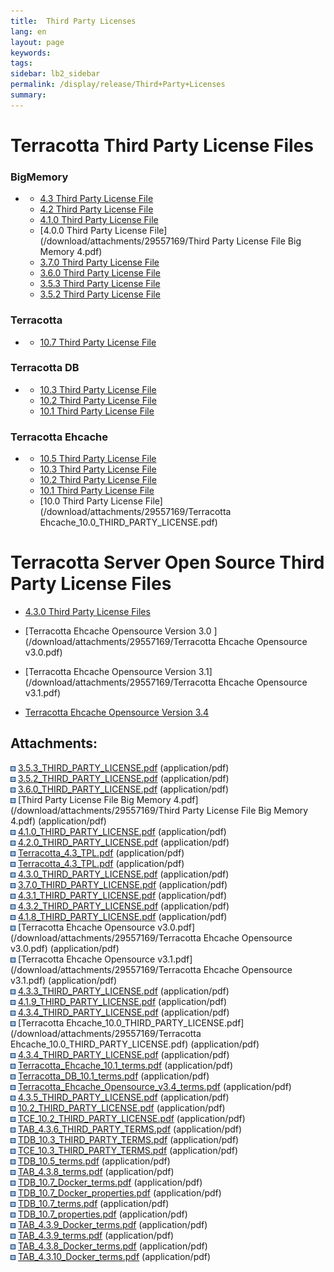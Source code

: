 ```yaml
---
title:  Third Party Licenses  
lang: en
layout: page
keywords:
tags:
sidebar: lb2_sidebar
permalink: /display/release/Third+Party+Licenses
summary:
---
```


Terracotta Third Party License Files
====================================

### BigMemory

*   *   [4.3 Third Party License File](/download/attachments/29557169/TAB_4.3.8_terms.pdf)
    *   [4.2 Third Party License File](/download/attachments/29557169/4.2.0_THIRD_PARTY_LICENSE.pdf)
    *   [4.1.0 Third Party License File](/download/attachments/29557169/4.1.9_THIRD_PARTY_LICENSE.pdf)
    *   [4.0.0 Third Party License File](/download/attachments/29557169/Third Party License File Big Memory 4.pdf)
    *   [3.7.0 Third Party License File](/download/attachments/29557169/3.7.0_THIRD_PARTY_LICENSE.pdf)
    *   [3.6.0 Third Party License File](/download/attachments/29557169/3.6.0_THIRD_PARTY_LICENSE.pdf)
    *   [3.5.3 Third Party License File](/download/attachments/29557169/3.5.3_THIRD_PARTY_LICENSE.pdf)
    *   [3.5.2 Third Party License File](/download/attachments/29557169/3.5.2_THIRD_PARTY_LICENSE.pdf)

### Terracotta

*   *   [10.7 Third Party License File](/download/attachments/29557169/TDB_10.7_terms.pdf)

### Terracotta DB

*   *   [10.3 Third Party License File](/download/attachments/29557169/TDB_10.3_THIRD_PARTY_TERMS.pdf)
    *   [10.2 Third Party License File](/download/attachments/29557169/10.2_THIRD_PARTY_LICENSE.pdf)
    *   [10.1 Third Party License File](/download/attachments/29557169/Terracotta_DB_10.1_terms.pdf)

### Terracotta Ehcache

*   *   [10.5 Third Party License File](/download/attachments/29557169/TDB_10.5_terms.pdf)
    *   [10.3 Third Party License File](/download/attachments/29557169/TCE_10.3_THIRD_PARTY_TERMS.pdf)
    *   [10.2 Third Party License File](/download/attachments/29557169/TCE_10.2_THIRD_PARTY_LICENSE.pdf)
    *   [10.1 Third Party License File](/download/attachments/29557169/Terracotta_Ehcache_10.1_terms.pdf)
    *   [10.0 Third Party License File](/download/attachments/29557169/Terracotta Ehcache_10.0_THIRD_PARTY_LICENSE.pdf)

Terracotta Server Open Source Third Party License Files
=======================================================

*   [4.3.0 Third Party License Files](/download/attachments/29557169/Terracotta_4.3_TPL.pdf)
*   [Terracotta Ehcache Opensource Version 3.0 ](/download/attachments/29557169/Terracotta Ehcache Opensource v3.0.pdf)
    
*   [Terracotta Ehcache Opensource Version 3.1](/download/attachments/29557169/Terracotta Ehcache Opensource v3.1.pdf)
    
*   [Terracotta Ehcache Opensource Version 3.4](/download/attachments/29557169/Terracotta_Ehcache_Opensource_v3.4_terms.pdf)

  

  

Attachments:
------------

![](images/icons/bullet_blue.gif) [3.5.3\_THIRD\_PARTY\_LICENSE.pdf](/download/attachments/29557169/3.5.3_THIRD_PARTY_LICENSE.pdf) (application/pdf)  
![](images/icons/bullet_blue.gif) [3.5.2\_THIRD\_PARTY\_LICENSE.pdf](/download/attachments/29557169/3.5.2_THIRD_PARTY_LICENSE.pdf) (application/pdf)  
![](images/icons/bullet_blue.gif) [3.6.0\_THIRD\_PARTY\_LICENSE.pdf](/download/attachments/29557169/3.6.0_THIRD_PARTY_LICENSE.pdf) (application/pdf)  
![](images/icons/bullet_blue.gif) [Third Party License File Big Memory 4.pdf](/download/attachments/29557169/Third Party License File Big Memory 4.pdf) (application/pdf)  
![](images/icons/bullet_blue.gif) [4.1.0\_THIRD\_PARTY\_LICENSE.pdf](/download/attachments/29557169/4.1.0_THIRD_PARTY_LICENSE.pdf) (application/pdf)  
![](images/icons/bullet_blue.gif) [4.2.0\_THIRD\_PARTY\_LICENSE.pdf](/download/attachments/29557169/4.2.0_THIRD_PARTY_LICENSE.pdf) (application/pdf)  
![](images/icons/bullet_blue.gif) [Terracotta\_4.3\_TPL.pdf](/download/attachments/29557169/Terracotta_4.3_TPL.pdf) (application/pdf)  
![](images/icons/bullet_blue.gif) [Terracotta\_4.3\_TPL.pdf](/download/attachments/29557169/Terracotta_4.3_TPL.pdf) (application/pdf)  
![](images/icons/bullet_blue.gif) [4.3.0\_THIRD\_PARTY\_LICENSE.pdf](/download/attachments/29557169/4.3.0_THIRD_PARTY_LICENSE.pdf) (application/pdf)  
![](images/icons/bullet_blue.gif) [3.7.0\_THIRD\_PARTY\_LICENSE.pdf](/download/attachments/29557169/3.7.0_THIRD_PARTY_LICENSE.pdf) (application/pdf)  
![](images/icons/bullet_blue.gif) [4.3.1\_THIRD\_PARTY\_LICENSE.pdf](/download/attachments/29557169/4.3.1_THIRD_PARTY_LICENSE.pdf) (application/pdf)  
![](images/icons/bullet_blue.gif) [4.3.2\_THIRD\_PARTY\_LICENSE.pdf](/download/attachments/29557169/4.3.2_THIRD_PARTY_LICENSE.pdf) (application/pdf)  
![](images/icons/bullet_blue.gif) [4.1.8\_THIRD\_PARTY\_LICENSE.pdf](/download/attachments/29557169/4.1.8_THIRD_PARTY_LICENSE.pdf) (application/pdf)  
![](images/icons/bullet_blue.gif) [Terracotta Ehcache Opensource v3.0.pdf](/download/attachments/29557169/Terracotta Ehcache Opensource v3.0.pdf) (application/pdf)  
![](images/icons/bullet_blue.gif) [Terracotta Ehcache Opensource v3.1.pdf](/download/attachments/29557169/Terracotta Ehcache Opensource v3.1.pdf) (application/pdf)  
![](images/icons/bullet_blue.gif) [4.3.3\_THIRD\_PARTY\_LICENSE.pdf](/download/attachments/29557169/4.3.3_THIRD_PARTY_LICENSE.pdf) (application/pdf)  
![](images/icons/bullet_blue.gif) [4.1.9\_THIRD\_PARTY\_LICENSE.pdf](/download/attachments/29557169/4.1.9_THIRD_PARTY_LICENSE.pdf) (application/pdf)  
![](images/icons/bullet_blue.gif) [4.3.4\_THIRD\_PARTY\_LICENSE.pdf](/download/attachments/29557169/4.3.4_THIRD_PARTY_LICENSE.pdf) (application/pdf)  
![](images/icons/bullet_blue.gif) [Terracotta Ehcache\_10.0\_THIRD\_PARTY\_LICENSE.pdf](/download/attachments/29557169/Terracotta Ehcache_10.0_THIRD_PARTY_LICENSE.pdf) (application/pdf)  
![](images/icons/bullet_blue.gif) [4.3.4\_THIRD\_PARTY\_LICENSE.pdf](/download/attachments/29557169/4.3.4_THIRD_PARTY_LICENSE.pdf) (application/pdf)  
![](images/icons/bullet_blue.gif) [Terracotta\_Ehcache\_10.1\_terms.pdf](/download/attachments/29557169/Terracotta_Ehcache_10.1_terms.pdf) (application/pdf)  
![](images/icons/bullet_blue.gif) [Terracotta\_DB\_10.1\_terms.pdf](/download/attachments/29557169/Terracotta_DB_10.1_terms.pdf) (application/pdf)  
![](images/icons/bullet_blue.gif) [Terracotta\_Ehcache\_Opensource\_v3.4\_terms.pdf](/download/attachments/29557169/Terracotta_Ehcache_Opensource_v3.4_terms.pdf) (application/pdf)  
![](images/icons/bullet_blue.gif) [4.3.5\_THIRD\_PARTY\_LICENSE.pdf](/download/attachments/29557169/4.3.5_THIRD_PARTY_LICENSE.pdf) (application/pdf)  
![](images/icons/bullet_blue.gif) [10.2\_THIRD\_PARTY\_LICENSE.pdf](/download/attachments/29557169/10.2_THIRD_PARTY_LICENSE.pdf) (application/pdf)  
![](images/icons/bullet_blue.gif) [TCE\_10.2\_THIRD\_PARTY\_LICENSE.pdf](/download/attachments/29557169/TCE_10.2_THIRD_PARTY_LICENSE.pdf) (application/pdf)  
![](images/icons/bullet_blue.gif) [TAB\_4.3.6\_THIRD\_PARTY\_TERMS.pdf](/download/attachments/29557169/TAB_4.3.6_THIRD_PARTY_TERMS.pdf) (application/pdf)  
![](images/icons/bullet_blue.gif) [TDB\_10.3\_THIRD\_PARTY\_TERMS.pdf](/download/attachments/29557169/TDB_10.3_THIRD_PARTY_TERMS.pdf) (application/pdf)  
![](images/icons/bullet_blue.gif) [TCE\_10.3\_THIRD\_PARTY\_TERMS.pdf](/download/attachments/29557169/TCE_10.3_THIRD_PARTY_TERMS.pdf) (application/pdf)  
![](images/icons/bullet_blue.gif) [TDB\_10.5\_terms.pdf](/download/attachments/29557169/TDB_10.5_terms.pdf) (application/pdf)  
![](images/icons/bullet_blue.gif) [TAB\_4.3.8\_terms.pdf](/download/attachments/29557169/TAB_4.3.8_terms.pdf) (application/pdf)  
![](images/icons/bullet_blue.gif) [TDB\_10.7\_Docker\_terms.pdf](/download/attachments/29557169/TDB_10.7_Docker_terms.pdf) (application/pdf)  
![](images/icons/bullet_blue.gif) [TDB\_10.7\_Docker\_properties.pdf](/download/attachments/29557169/TDB_10.7_Docker_properties.pdf) (application/pdf)  
![](images/icons/bullet_blue.gif) [TDB\_10.7\_terms.pdf](/download/attachments/29557169/TDB_10.7_terms.pdf) (application/pdf)  
![](images/icons/bullet_blue.gif) [TDB\_10.7\_properties.pdf](/download/attachments/29557169/TDB_10.7_properties.pdf) (application/pdf)  
![](images/icons/bullet_blue.gif) [TAB\_4.3.9\_Docker\_terms.pdf](/download/attachments/29557169/TAB_4.3.9_Docker_terms.pdf) (application/pdf)  
![](images/icons/bullet_blue.gif) [TAB\_4.3.9\_terms.pdf](/download/attachments/29557169/TAB_4.3.9_terms.pdf) (application/pdf)  
![](images/icons/bullet_blue.gif) [TAB\_4.3.8\_Docker\_terms.pdf](/download/attachments/29557169/TAB_4.3.8_Docker_terms.pdf) (application/pdf)  
![](images/icons/bullet_blue.gif) [TAB\_4.3.10\_Docker\_terms.pdf](/download/attachments/29557169/TAB_4.3.10_Docker_terms.pdf) (application/pdf)  


